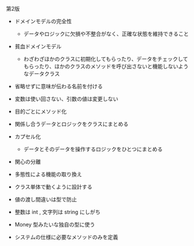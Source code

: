 
第2版

- ドメインモデルの完全性
  - データやロジックに欠損や不整合がなく、正確な状態を維持できること

- 貧血ドメインモデル
  - わざわざほかのクラスに初期化してもらったり、データをチェックしてもらったり、ほかのクラスのメソッドを呼び出さないと機能しないようなデータクラス


- 省略せずに意味が伝わる名前を付ける
- 変数は使い回さない、引数の値は変更しない
- 目的ごとにメソッド化
- 関係し合うデータとロジックをクラスにまとめる

- カプセル化
  - データとそのデータを操作するロジックをひとつにまとめる

- 関心の分離
- 多態性による機能の取り換え

- クラス単体で動くように設計する

- 値の渡し間違いは型で防止
- 整数は int , 文字列は string にしがち
- Money 型みたいな独自の型に使う

- システムの仕様に必要なメソッドのみを定義